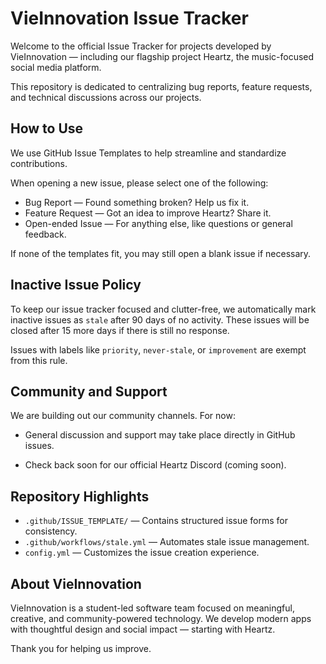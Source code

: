 # VieInnovation Issue Tracker

Welcome to the official Issue Tracker for projects developed by VieInnovation — including our flagship project Heartz, the music-focused social media platform.

This repository is dedicated to centralizing bug reports, feature requests, and technical discussions across our projects.

## How to Use

We use GitHub Issue Templates to help streamline and standardize contributions.

When opening a new issue, please select one of the following:

- Bug Report — Found something broken? Help us fix it.
- Feature Request — Got an idea to improve Heartz? Share it.
- Open-ended Issue — For anything else, like questions or general feedback.

If none of the templates fit, you may still open a blank issue if necessary.

## Inactive Issue Policy

To keep our issue tracker focused and clutter-free, we automatically mark inactive issues as `stale` after 90 days of no activity. These issues will be closed after 15 more days if there is still no response.

Issues with labels like `priority`, `never-stale`, or `improvement` are exempt from this rule.

## Community and Support

We are building out our community channels. For now:

- General discussion and support may take place directly in GitHub issues.
<!-- - Visit [vieinnovation.dev](https://vieinnovation.dev) (coming soon) to learn more about us. -->
- Check back soon for our official Heartz Discord (coming soon).

## Repository Highlights

- `.github/ISSUE_TEMPLATE/` — Contains structured issue forms for consistency.
- `.github/workflows/stale.yml` — Automates stale issue management.
- `config.yml` — Customizes the issue creation experience.

## About VieInnovation

VieInnovation is a student-led software team focused on meaningful, creative, and community-powered technology. We develop modern apps with thoughtful design and social impact — starting with Heartz.

Thank you for helping us improve.
